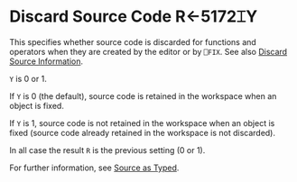 <h1 class="heading"><span class="name">Discard Source Code</span> <span class="command">R←5172⌶Y</span></h1>

This specifies whether source code is discarded for functions and operators when they are created by the editor or by `⎕FIX`. See also [Discard Source Information](discard-source-information.md).

`Y` is 0 or 1.

If `Y` is 0 (the default), source code is retained in the workspace when an object is fixed.

If `Y` is 1, source code is not retained in the workspace when an object is fixed (source code already retained in the workspace is not discarded).

In all case the result `R` is the previous setting (0 or 1).

For further information, see [Source as Typed](../introduction/source-as-typed.md).
